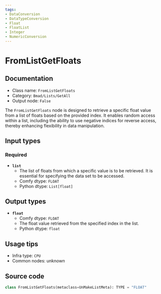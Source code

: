 ```yaml
---
tags:
- DataConversion
- DataTypeConversion
- Float
- FloatList
- Integer
- NumericConversion
---
```


# FromListGetFloats
## Documentation
- Class name: `FromListGetFloats`
- Category: `Bmad/Lists/GetAll`
- Output node: `False`

The `FromListGetFloats` node is designed to retrieve a specific float value from a list of floats based on the provided index. It enables random access within a list, including the ability to use negative indices for reverse access, thereby enhancing flexibility in data manipulation.
## Input types
### Required
- **`list`**
    - The list of floats from which a specific value is to be retrieved. It is essential for specifying the data set to be accessed.
    - Comfy dtype: `FLOAT`
    - Python dtype: `List[float]`
## Output types
- **`float`**
    - Comfy dtype: `FLOAT`
    - The float value retrieved from the specified index in the list.
    - Python dtype: `float`
## Usage tips
- Infra type: `CPU`
- Common nodes: unknown


## Source code
```python
class FromListGetFloats(metaclass=UnMakeListMeta): TYPE = "FLOAT"

```

